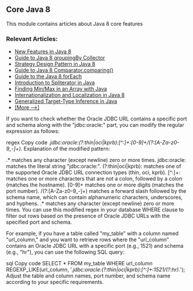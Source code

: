 ## Core Java 8

This module contains articles about Java 8 core features

### Relevant Articles: 
- [New Features in Java 8](https://www.baeldung.com/java-8-new-features)
- [Guide to Java 8 groupingBy Collector](https://www.baeldung.com/java-groupingby-collector)
- [Strategy Design Pattern in Java 8](https://www.baeldung.com/java-strategy-pattern)
- [Guide to Java 8 Comparator.comparing()](https://www.baeldung.com/java-8-comparator-comparing)
- [Guide to the Java 8 forEach](https://www.baeldung.com/foreach-java)
- [Introduction to Spliterator in Java](https://www.baeldung.com/java-spliterator)
- [Finding Min/Max in an Array with Java](https://www.baeldung.com/java-array-min-max)
- [Internationalization and Localization in Java 8](https://www.baeldung.com/java-8-localization)
- [Generalized Target-Type Inference in Java](https://www.baeldung.com/java-generalized-target-type-inference)
- [[More -->]](/core-java-modules/core-java-8-2)


If you want to check whether the Oracle JDBC URL contains a specific port and schema along with the "jdbc:oracle:" part, you can modify the regular expression as follows:

regex
Copy code
.*jdbc:oracle:(?:thin|oci|kprb):[^:]+:[0-9]+/(?:[A-Za-z0-9_\-]+).*
Explanation of the modified pattern:

.* matches any character (except newline) zero or more times.
jdbc:oracle: matches the literal string "jdbc:oracle:".
(?:thin|oci|kprb): matches one of the supported Oracle JDBC URL connection types (thin, oci, kprb).
[^:]+: matches one or more characters that are not a colon, followed by a colon (matches the hostname).
[0-9]+ matches one or more digits (matches the port number).
/(?:[A-Za-z0-9_\-]+) matches a forward slash followed by the schema name, which can contain alphanumeric characters, underscores, and hyphens.
.* matches any character (except newline) zero or more times.
You can use this modified regex in your database WHERE clause to filter out rows based on the presence of Oracle JDBC URLs with the specified port and schema.

For example, if you have a table called "my_table" with a column named "url_column," and you want to retrieve rows where the "url_column" contains an Oracle JDBC URL with a specific port (e.g., 1521) and schema (e.g., "hr"), you can use the following SQL query:

sql
Copy code
SELECT * FROM my_table WHERE url_column REGEXP_LIKE(url_column, '.*jdbc:oracle:(?:thin|oci|kprb):[^:]+:1521/(?:hr).*');
Adjust the table and column names, port number, and schema name according to your specific requirements.
